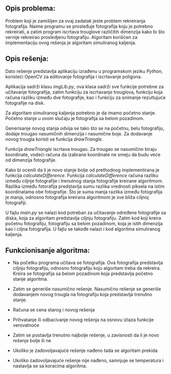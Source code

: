 ## Opis problema:

Problem koji je zamišljen za ovaj zadatak jeste problem rekreiranja fotografija. Naime programu se prosleđuje fotografija koju je potrebno rekreirati, a zatim program iscrtava trouglove različitih dimenzija kako bi što vernije rekreirao prosledjenu fotografiju. Algoritam korišćen za implementaciju ovog rešenja je algoritam simuliranog kaljenja. 

## Opis rešenja:
Dato rešenje predstavlja aplikaciju izrađenu u programskom jeziku *Python*, koristeći OpenCV za editovanje fotografija i iscrtavanje poligona.

Aplikacija sadrži klasu *imgLib.py*, ova klasa sadrži sve funkcije potrebne za učitavanje fotografija, zatim funkciju za iscrtavanje trouglova, funkciju koja računa razliku između dve fotografije, kao i funkciju za snimanje rezultujuće fotografije na disk.

Za algoritam simuliranog kaljenja potrebno je da imamo početno stanje. Početno stanje u ovom slučaju je fotografija sa belom pozadinom. 

Generisanje novog stanja odvija se tako što se na početnu, belu fotografiju, dodaje trougao nasumičnih dimenzija i nasumične boje. Za dodavanje novog trougla koristi se funkcija *drawTriangle*.

Funkcija *drawTriangle* iscrtava trougao. Za trougao se nasumično biraju koordinate, vodeći računa da izabrane koordinate ne smeju da budu veće od dimenzija fotografije.

 Kako bi ocenili da li je novo stanje bolje od prethodnog implementirana je funkcija *calculateDifference*. 
Funkcija *calculateDifference* računa razliku između ciljnje fotografije i trenutnog stanja fotografije kreirane algoritmom. Razlika između fotorafija predstavlja sumu razlika vrednosti piksela na istim koordinatama obe fotografije. Što je suma manja razlika između fotografija je manja, odnosno fotografija kreirana algoritmom je sve bliža ciljnoj fotografiji.

U fajlu *main.py* se nalazi kod potreban za učitavanje određene fotografije sa diska, koja za algoritam predstavlja ciljnju fotografiju. Zatim kod koji kreira početnu fotografiju, fotografiju sa belom pozadinom, koja je istih dimenzija kao i ciljna fotografija. U fajlu se takođe nalazi i kod algoritma simuliranog kaljenja.

## Funkcionisanje algoritma:
* Na početku programa učitava se fotografija. Ova fotografija predstavlja ciljnju fotografiju, odnosno fotografiju koju algoritam treba da rekreira. Kreira se fotografija sa belom pozadinom koja predstavlja početno stanje algoritma. 

* Zatim se generiše nasumično rešenje. Nasumično rešenje se generiše dodavanjem novog trougla na fotografiju koja predstavlja trenutno stanje.

* Računa se cena starog i novog rešenja

* Prihvatanje ili odbacivanje novog rešenja na osnovu izlaza funkcije verovatnoće


* Zatim se postavlja trenutno najbolje rešenje, u zavisnosti da li je novo rešenje bolje ili ne

* Ukoliko je zadovoljavajuće rešenje nađeno tada se algoritam prekida

* Ukoliko zadovoljavajuće rešenje nije nađeno, samnjuje se temperatura i nastavlja se sa koracima algoritma.